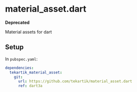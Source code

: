 # material_asset.dart

**Deprecated**

Material assets for dart

## Setup

In `pubspec.yaml`:
```yaml
dependencies:
  tekartik_material_asset:
    git:
      url: https://github.com/tekartik/material_asset.dart
      ref: dart3a
```